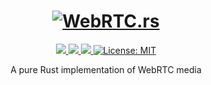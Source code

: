 <h1 align="center">
 <a href="https://webrtc.rs"><img src="https://github.com/webrtc-rs/webrtc/doc/webrtc.rs.png" alt="WebRTC.rs"></a>
 <br>
</h1>
<p align="center">
 <a href="https://github.com/webrtc-rs/media/actions"> 
  <img src="https://github.com/webrtc-rs/media/workflows/Cargo/badge.svg">
 </a> 
 <a href="https://codecov.io/gh/webrtc-rs/media"> 
  <img src="https://codecov.io/gh/webrtc-rs/media/branch/main/graph/badge.svg">
 </a>
 <a href="https://deps.rs/repo/github/webrtc-rs/media"> 
  <img src="https://deps.rs/repo/github/webrtc-rs/media/status.svg">
 </a>
 <a href="https://github.com/webrtc-rs/media/blob/master/LICENSE">
  <img src="https://img.shields.io/badge/License-MIT-yellow.svg" alt="License: MIT">
 </a>
</p>
<p align="center">
 A pure Rust implementation of WebRTC media
</p>
